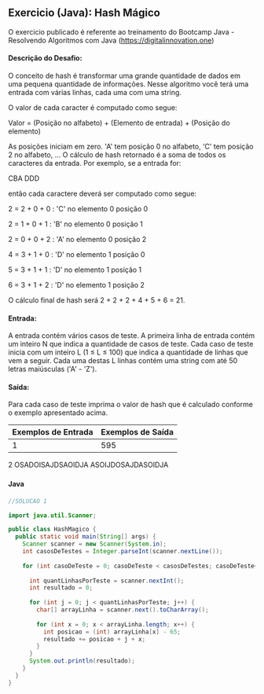 ## Exercicio (Java): Hash Mágico

O exercicio publicado é referente ao treinamento do Bootcamp Java - Resolvendo Algoritmos com Java 
(https://digitalinnovation.one)


#### Descrição do Desafio:

O conceito de hash é transformar uma grande quantidade de dados em uma pequena quantidade de informações. Nesse algoritmo você terá uma entrada com várias linhas, cada uma com uma string. 

O valor de cada caracter é computado como segue:

Valor = (Posição no alfabeto) + (Elemento de entrada) + (Posição do elemento)

As posições iniciam em zero. 'A' tem posição 0 no alfabeto, ‘C' tem posição 2 no alfabeto, ... O cálculo de hash retornado é a soma de todos os caracteres da entrada. Por exemplo, se a entrada for:

CBA
DDD

então cada caractere deverá ser computado como segue:

2 = 2 + 0 + 0 : 'C' no elemento 0 posição 0

2 = 1 + 0 + 1 : 'B' no elemento 0 posição 1

2 = 0 + 0 + 2 : 'A' no elemento 0 posição 2

4 = 3 + 1 + 0 : 'D' no elemento 1 posição 0

5 = 3 + 1 + 1 : 'D' no elemento 1 posição 1

6 = 3 + 1 + 2 : 'D' no elemento 1 posição 2

O cálculo final de hash será 2 + 2 + 2 + 4 + 5 + 6 = 21.

#### Entrada: 

A entrada contém vários casos de teste. A primeira linha de entrada contém um inteiro N que indica a quantidade de casos de teste. Cada caso de teste inicia com um inteiro L (1 ≤ L ≤ 100) que indica a quantidade de linhas que vem a seguir. Cada uma destas L linhas contém uma string com até 50 letras maiúsculas ('A' - 'Z').

#### Saída: 

Para cada caso de teste imprima o valor de hash que é calculado conforme o exemplo apresentado acima.

Exemplos de Entrada  | Exemplos de Saída
------------- | -------------
1 | 595
2
OSADOISAJDSAOIDJA
ASOIJDOSAJDASOIDJA

#### Java　

```java
//SOLUCAO 1

import java.util.Scanner;

public class HashMagico {
  public static void main(String[] args) {
    Scanner scanner = new Scanner(System.in);
    int casosDeTestes = Integer.parseInt(scanner.nextLine());
        
    for (int casoDeTeste = 0; casoDeTeste < casosDeTestes; casoDeTeste++) {
            
      int quantLinhasPorTeste = scanner.nextInt();
      int resultado = 0;
            
      for (int j = 0; j < quantLinhasPorTeste; j++) {
        char[] arrayLinha = scanner.next().toCharArray();
                
        for (int x = 0; x < arrayLinha.length; x++) {
          int posicao = (int) arrayLinha[x] - 65;
          resultado += posicao + j + x;
        }
      }
      System.out.println(resultado);
    }
  }
}
```

